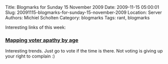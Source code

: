 Title: Blogmarks for Sunday 15 November 2009
Date: 2009-11-15 05:00:01
Slug: 20091115-blogmarks-for-sunday-15-november-2009
Location: Server
Authors: Michiel Scholten
Category: blogmarks
Tags: rant, blogmarks

<p>Interesting links of this week:</p>
<h3><a href="http://contexts.org/graphicsociology/2009/11/14/mapping-voter-apathy-by-age/">Mapping voter apathy by age</a></h3>
<p>Interesting trends. Just go to vote if the time is there. Not voting is giving up your right to complain :)</p>
